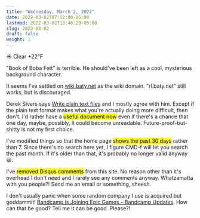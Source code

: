 ```yaml
---
title: "Wednesday, March 2, 2022"
date: 2022-03-02T07:12:00-05:00
lastmod: 2022-03-02T13:46:20-05:00
slug: 2022-03-02
draft: false
weight: 1
---
```


☀️   Clear +22°F

"Book of Boba Fett" is terrible. He should've been left as a cool, mysterious background character.

It seems I've settled on [wiki.baty.net](https://wiki.baty.net) as the wiki domain. "rl.baty.net" still works, but is discouraged.

Derek Sivers says [Write plain text files](https://sive.rs/plaintext) and I mostly agree with him. Except if the plain text format makes what you're actually doing more difficult, then don't. I'd rather have a <mark>useful document now</mark> even if there's a chance that one day, maybe, possibly, it could become unreadable. Future-proof-but-shitty is not my first choice.

I've modified things so that the home page <mark>shows the past 30 days</mark> rather than 7. Since there's no search here yet, I figure CMD-f will let you search the past month. If it's older than that, it's probably no longer valid anyway 😆.

I've <mark>removed Disqus comments</mark> from this site. No reason other than it's overhead I don't need and I rarely see any comments anyway. Whatzamatta with you people?! Send me an email or something, sheesh.

I don't usually panic when some random company I use is acquired but goddammit! [Bandcamp is Joining Epic Games – Bandcamp Updates](https://blog.bandcamp.com/2022/03/02/bandcamp-is-joining-epic/). How can that be good? Tell me it can be good. Please?!

[//]: # "Exported with love from a post written in Org mode"
[//]: # "- https://github.com/kaushalmodi/ox-hugo"
